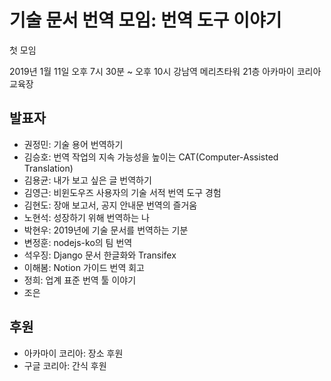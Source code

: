 기술 문서 번역 모임: 번역 도구 이야기
=====================================

첫 모임

2019년 1월 11일 오후 7시 30분 ~ 오후 10시
강남역 메리츠타워 21층 아카마이 코리아 교육장


## 발표자
 
  * 권정민: 기술 용어 번역하기
  * 김승호: 번역 작업의 지속 가능성을 높이는 CAT(Computer-Assisted Translation)
  * 김용균: 내가 보고 싶은 글 번역하기
  * 김영근: 비윈도우즈 사용자의 기술 서적 번역 도구 경험
  * 김현도: 장애 보고서, 공지 안내문 번역의 즐거움
  * 노현석: 성장하기 위해 번역하는 나
  * 박현우: 2019년에 기술 문서를 번역하는 기분
  * 변정훈: nodejs-ko의 팀 번역
  * 석우징: Django 문서 한글화와 Transifex
  * 이해봄: Notion 가이드 번역 회고
  * 정희: 업계 표준 번역 툴 이야기
  * 조은


## 후원

  * 아카마이 코리아: 장소 후원
  * 구글 코리아: 간식 후원

